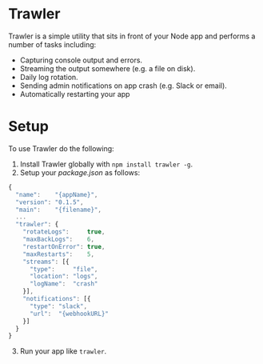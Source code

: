 # Trawler
Trawler is a simple utility that sits in front of your Node app and performs a number of tasks including:
* Capturing console output and errors.
* Streaming the output somewhere (e.g. a file on disk).
* Daily log rotation.
* Sending admin notifications on app crash (e.g. Slack or email).
* Automatically restarting your app

# Setup
To use Trawler do the following:

1. Install Trawler globally with `npm install trawler -g`.
2. Setup your _package.json_ as follows:
```javascript
{
  "name":    "{appName}",
  "version": "0.1.5",
  "main":    "{filename}",
  ...
  "trawler": {
    "rotateLogs":     true,
    "maxBackLogs":    6,
    "restartOnError": true,
    "maxRestarts":    5,
    "streams": [{
      "type":     "file",
      "location": "logs",
      "logName":  "crash"
    }],
    "notifications": [{
      "type": "slack",
      "url":  "{webhookURL}"
    }]
  }
}
```
3. Run your app like `trawler`.
